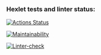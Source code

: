 ### Hexlet tests and linter status:
[![Actions Status](https://github.com/NickMasl/python-project-lvl1/workflows/hexlet-check/badge.svg)](https://github.com/NickMasl/python-project-lvl1/actions)

[![Maintainability](https://api.codeclimate.com/v1/badges/9606ee203b833c4f0d28/maintainability)](https://codeclimate.com/github/NickMasl/python-project-lvl1/maintainability)

[![Linter-check](https://github.com/NickMasl/python-project-lvl1/workflows/make_lint/badge.svg?event=push)](https://github.com/NickMasl/python-project-lvl1/actions)
